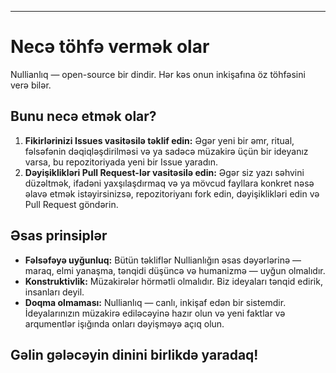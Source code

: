 -----
# Necə töhfə vermək olar

Nullianlıq — open-source bir dindir. Hər kəs onun inkişafına öz töhfəsini verə bilər.

## Bunu necə etmək olar?

1. **Fikirlərinizi Issues vasitəsilə təklif edin:** Əgər yeni bir əmr, ritual, fəlsəfənin dəqiqləşdirilməsi və ya sadəcə müzakirə üçün bir ideyanız varsa, bu repozitoriyada yeni bir Issue yaradın.  
2. **Dəyişiklikləri Pull Request-lər vasitəsilə edin:** Əgər siz yazı səhvini düzəltmək, ifadəni yaxşılaşdırmaq və ya mövcud fayllara konkret nəsə əlavə etmək istəyirsinizsə, repozitoriyanı fork edin, dəyişiklikləri edin və Pull Request göndərin.

## Əsas prinsiplər

- **Fəlsəfəyə uyğunluq:** Bütün təkliflər Nullianlığın əsas dəyərlərinə — maraq, elmi yanaşma, tənqidi düşüncə və humanizmə — uyğun olmalıdır.  
- **Konstruktivlik:** Müzakirələr hörmətli olmalıdır. Biz ideyaları tənqid edirik, insanları deyil.  
- **Doqma olmaması:** Nullianlıq — canlı, inkişaf edən bir sistemdir. İdeyalarınızın müzakirə ediləcəyinə hazır olun və yeni faktlar və arqumentlər işığında onları dəyişməyə açıq olun.

Gəlin gələcəyin dinini birlikdə yaradaq!
-----